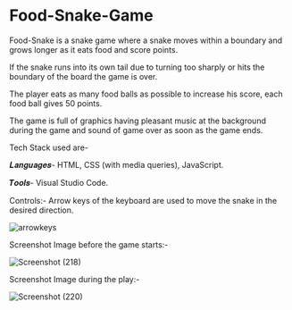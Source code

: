 # Food-Snake-Game
Food-Snake is a snake game where a snake moves within a boundary and grows longer as it eats food and score points. 

If the snake runs into its own tail due to turning too sharply or hits the boundary of the board the game is over. 

The player eats as many food balls as possible to increase his score, each food ball gives 50 points.

The game is full of graphics having pleasant music at the background during the game and sound of game over as soon as the game ends. 

Tech Stack used are-

𝑳𝒂𝒏𝒈𝒖𝒂𝒈𝒆𝒔- HTML, CSS (with media queries), JavaScript.

𝑻𝒐𝒐𝒍𝒔- Visual Studio Code.

Controls:- Arrow keys of the keyboard are used to move the snake in the desired direction.

![arrowkeys](https://user-images.githubusercontent.com/68140375/127972492-ee272a32-5846-41d4-b369-46dc77986bba.png)

Screenshot Image before the game starts:-

![Screenshot (218)](https://user-images.githubusercontent.com/68140375/127972049-d0c49118-8d0a-4a63-a26d-166d6b3c941e.png)

Screenshot Image during the play:-

![Screenshot (220)](https://user-images.githubusercontent.com/68140375/127972063-44938c21-bfaa-441f-8641-32094ce26bdd.png)
